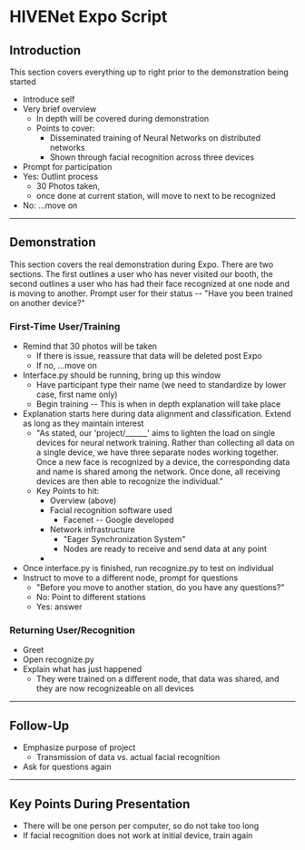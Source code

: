# HIVENet Expo Script

## Introduction
This section covers everything up to right prior to the demonstration being started
- Introduce self 
- Very brief overview
   - In depth will be covered during demonstration
   - Points to cover:
      - Disseminated training of Neural Networks on distributed networks 
      - Shown through facial recognition across three devices
- Prompt for participation
- Yes: Outlint process
   - 30 Photos taken,
   - once done at current station, will move to next to be recognized
- No: ...move on

---

## Demonstration
This section covers the real demonstration during Expo. There are two sections. The first outlines a user who has never visited our booth, the second outlines a user who has had their face recognized at one node and is moving to another. Prompt user for their status -- "Have you been trained on another device?"

### First-Time User/Training
- Remind that 30 photos will be taken
   - If there is issue, reassure that data will be deleted post Expo
   - If no, ...move on
- Interface.py should be running, bring up this window
   - Have participant type their name (we need to standardize by lower case, first name only)
   - Begin training -- This is when in depth explanation will take place
- Explanation starts here during data alignment and classification. Extend as long as they maintain interest
   - "As stated, our 'project/______' aims to lighten the load on single devices for neural network training. Rather than collecting all data on a single device, we have three separate nodes working together. Once a new face is recognized by a device, the corresponding data and name is shared among the network. Once done, all receiving devices are then able to recognize the individual."
   - Key Points to hit:
      - Overview (above)
      - Facial recognition software used
         - Facenet -- Google developed
      - Network infrastructure
         - "Eager Synchronization System"
         - Nodes are ready to receive and send data at any point
      - 
- Once interface.py is finished, run recognize.py to test on individual
- Instruct to move to a different node, prompt for questions
   - "Before you move to another station, do you have any questions?"
   - No: Point to different stations
   - Yes: answer

### Returning User/Recognition
- Greet
- Open recognize.py
- Explain what has just happened
   - They were trained on a different node, that data was shared, and they are now recognizeable on all devices

--- 

## Follow-Up
- Emphasize purpose of project
   - Transmission of data vs. actual facial recognition
- Ask for questions again

---

## Key Points During Presentation
- There will be one person per computer, so do not take too long
- If facial recognition does not work at initial device, train again


